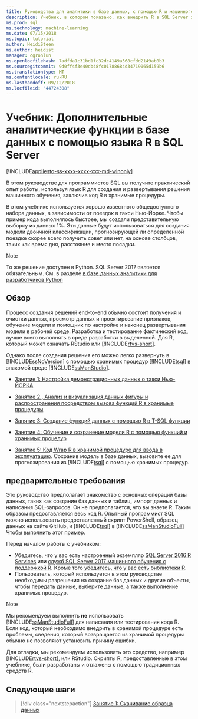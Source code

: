 ```yaml
---
title: Руководства для аналитики в базе данных, с помощью R и машинного обучения SQL Server | Документация Майкрософт
description: Учебник, в котором показано, как внедрить R в SQL Server хранимых процедур и функций T-SQL
ms.prod: sql
ms.technology: machine-learning
ms.date: 07/15/2018
ms.topic: tutorial
author: HeidiSteen
ms.author: heidist
manager: cgronlun
ms.openlocfilehash: 7adfda1c31bd1fc32dc4149a568cfdd2149ab0b3
ms.sourcegitcommit: 9d0ff4f3e40db48fc01788684d34719065d159b6
ms.translationtype: MT
ms.contentlocale: ru-RU
ms.lasthandoff: 09/12/2018
ms.locfileid: "44724308"
---
```

# <a name="tutorial-learn-in-database-analytics-using-r-in-sql-server"></a>Учебник: Дополнительные аналитические функции в базе данных с помощью языка R в SQL Server
[!INCLUDE[appliesto-ss-xxxx-xxxx-xxx-md-winonly](../../includes/appliesto-ss-xxxx-xxxx-xxx-md-winonly.md)]

В этом руководстве для программистов SQL вы получите практический опыт работы, используя язык R для создания и развертывания решения машинного обучения, заключив код R в хранимые процедуры.

В этом учебнике используется хорошо известного общедоступного набора данных, в зависимости от поездок в такси Нью-Йорке. Чтобы пример кода выполнялось быстрее, мы создали представительную выборку из данных 1%. Эти данные будут использоваться для создания модели двоичной классификации, прогнозирующей ли определенной поездке скорее всего получить совет или нет, на основе столбцов, таких как время дня, расстояние и место посадки.

> [!NOTE]
> 
> То же решение доступен в Python. SQL Server 2017 является обязательным. См. в разделе [в базе данных аналитики для разработчиков Python](../tutorials/sqldev-in-database-python-for-sql-developers.md)

## <a name="overview"></a>Обзор

Процесс создания решений end-to-end обычно состоит получения и очистки данных, просмотр данных и проектирование признаков, обучение модели и помощник по настройке и наконец развертывания модели в рабочей среде. Разработка и тестирование фактический код, лучше всего выполнять в среде разработки в выделенной. Для R, который может означать RStudio или [!INCLUDE[rtvs-short](../../includes/rtvs-short-md.md)].

Однако после создания решения его можно легко развернуть в [!INCLUDE[ssNoVersion](../../includes/ssnoversion-md.md)] с помощью хранимых процедур [!INCLUDE[tsql](../../includes/tsql-md.md)] в знакомой среде [!INCLUDE[ssManStudio](../../includes/ssmanstudio-md.md)].

- [Занятие 1: Настройка демонстрационных данных о такси Нью-ЙОРКА](../tutorials/sqldev-download-the-sample-data.md)

- [Занятие 2., Анализ и визуализация данных фигуры и распространения посредством вызова функций R в хранимые процедуры](../tutorials/sqldev-explore-and-visualize-the-data.md)

- [Занятие 3: Создание функций данных с помощью R в T-SQL функции](../tutorials/sqldev-create-data-features-using-t-sql.md)
  
- [Занятие 4: Обучение и сохранение модели R с помощью функций и хранимых процедур](../r/sqldev-train-and-save-a-model-using-t-sql.md)
  
- [Занятие 5: Код Wrap R в хранимой процедуре для ввода в эксплуатацию](../tutorials/sqldev-operationalize-the-model.md). 
  Сохранив модель в базе данных, вызовите ее для прогнозирования из [!INCLUDE[tsql](../../includes/tsql-md.md)] с помощью хранимых процедур.

## <a name="prerequisites"></a>предварительные требования

Это руководство предполагает знакомство с основных операций базы данных, таких как создание баз данных и таблиц, импорт данных и написания SQL-запросов. Он не предполагается, что вы знаете R. Таким образом предоставляется весь код R. Опытный программист SQL можно использовать предоставленный скрипт PowerShell, образец данных на сайте GitHub, и [!INCLUDE[tsql](../../includes/tsql-md.md)] в [!INCLUDE[ssManStudioFull](../../includes/ssmanstudiofull-md.md)] Чтобы выполнить этот пример. 

Перед началом работы с учебником:

- Убедитесь, что у вас есть настроенный экземпляр [SQL Server 2016 R Services](../install/sql-r-services-windows-install.md#verify-installation) или [служб SQL Server 2017 машинного обучения с поддержкой R](../install/sql-machine-learning-services-windows-install.md#verify-installation). Кроме того [убедитесь, что у вас есть библиотеки R](../r/determine-which-packages-are-installed-on-sql-server.md#get-the-r-library-location).
- Пользователь, который используется в этом руководстве необходимы разрешения на создание баз данных и другие объекты, чтобы передать данные, выберите данные, а также выполнение хранимых процедур.

> [!NOTE]
> Мы рекомендуем выполнить **не** использовать [!INCLUDE[ssManStudioFull](../../includes/ssmanstudiofull-md.md)] для написания или тестирования кода R. Если код, который необходимо внедрить в хранимой процедуре есть проблемы, сведения, который возвращается из хранимой процедуры обычно не позволяют установить причину ошибки.
> 
> Для отладки, мы рекомендуем использовать это средство, например [!INCLUDE[rtvs-short](../../includes/rtvs-short-md.md)], или RStudio. Скрипты R, предоставленные в этом учебнике, были разработаны и отлажены с помощью традиционных средств R.

## <a name="next-steps"></a>Следующие шаги

> [!div class="nextstepaction"]
> [Занятие 1: Скачивание образца данных](../tutorials/sqldev-download-the-sample-data.md)